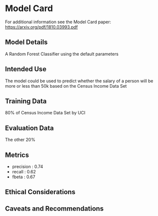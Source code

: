 # Model Card

For additional information see the Model Card paper: https://arxiv.org/pdf/1810.03993.pdf

## Model Details
A Random Forest Classifier using the default parameters 
## Intended Use
The model could be used to predict whether the salary of a person will be more or less than 50k based on the Census Income Data Set
## Training Data
80% of Census Income Data Set by UCI
## Evaluation Data
The other 20%
## Metrics
- precision : 0.74
- recall : 0.62
- fbeta : 0.67

## Ethical Considerations

## Caveats and Recommendations
